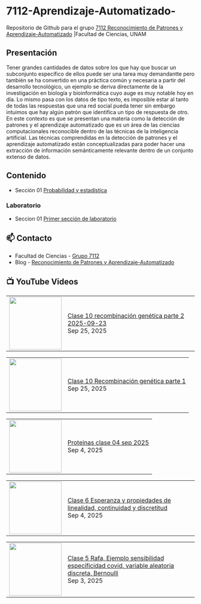# 7112-Aprendizaje-Automatizado-
Repositorio de Github para el grupo   [7112 Reconocimiento de Patrones y Aprendizaje-Automatizado](https://www.fciencias.unam.mx/docencia/horarios/presentacion/347481) |Facultad de Ciencias, UNAM

## Presentación
Tener grandes cantidades de datos sobre los que hay que buscar un subconjunto específico de ellos puede ser una tarea muy demandantte pero también se ha convertido en una práctica común y necesaria a partir del desarrollo tecnológico, un ejemplo se deriva directamente de la investigación en biología y bioinformática cuyo auge es muy notable hoy en día. Lo mismo pasa con los datos de tipo texto, es imposible estar al tanto de todas las respuestas que una red social pueda tener sin embargo intuimos que hay algún patrón que identifica un tipo de respuesta de otro. En este contexto es que se presentan una materia como la detección de patrones y el aprendizaje automatizado que es un área de las ciencias computacionales reconocible dentro de las técnicas de la inteligencia artificial. Las técnicas comprendidas en la detección de patrones y el aprendizaje automatizado están conceptualizadas para poder hacer una extracción de información semánticamente relevante dentro de un conjunto extenso de datos.

## Contenido
- Sección 01  [Probabilidad y estadística](https://github.com/7122-Aprendizaje-Automatizado/7112-Aprendizaje-Automatizado-/tree/main/Secci%C3%B3n%2001%20Probabilidad%20y%20Estadistica)

### Laboratorio
- Seccion 01  [Primer sección de laboratorio](https://github.com/7122-Aprendizaje-Automatizado/7112-Aprendizaje-Automatizado-/tree/main/Secci%C3%B3n01-Laboratorio)


## 📫 Contacto
- Facultad de Ciencias - [Grupo 7112](https://www.fciencias.unam.mx/docencia/horarios/presentacion/347481)
- Blog - [Reconocimiento de Patrones y Aprendizaje-Automatizado](https://sites.google.com/view/patronesciencias/inicio)

##  📺 	YouTube Videos
<!-- BLOG-POST-LIST:START --><table><tr><td><a href="https://www.youtube.com/watch?v=N-8Yk3nWx8k"><img width="140px" src="https://i.ytimg.com/vi/N-8Yk3nWx8k/mqdefault.jpg"></a></td>
<td><a href="https://www.youtube.com/watch?v=N-8Yk3nWx8k">Clase 10 recombinación genética parte 2 2025-09-23</a><br/>Sep 25, 2025</td></tr></table>
<table><tr><td><a href="https://www.youtube.com/watch?v=Tz1g2qzLYSw"><img width="140px" src="https://i.ytimg.com/vi/Tz1g2qzLYSw/mqdefault.jpg"></a></td>
<td><a href="https://www.youtube.com/watch?v=Tz1g2qzLYSw">Clase 10 Recombinación genética parte 1</a><br/>Sep 25, 2025</td></tr></table>
<table><tr><td><a href="https://www.youtube.com/watch?v=-6XR4WWyF9I"><img width="140px" src="https://i.ytimg.com/vi/-6XR4WWyF9I/mqdefault.jpg"></a></td>
<td><a href="https://www.youtube.com/watch?v=-6XR4WWyF9I">Proteinas clase 04 sep 2025</a><br/>Sep 4, 2025</td></tr></table>
<table><tr><td><a href="https://www.youtube.com/watch?v=6BmacAuqn0o"><img width="140px" src="https://i.ytimg.com/vi/6BmacAuqn0o/mqdefault.jpg"></a></td>
<td><a href="https://www.youtube.com/watch?v=6BmacAuqn0o">Clase 6 Esperanza y propiedades de linealidad, continuidad y discretitud</a><br/>Sep 4, 2025</td></tr></table>
<table><tr><td><a href="https://www.youtube.com/watch?v=iuT2RWUWG7A"><img width="140px" src="https://i.ytimg.com/vi/iuT2RWUWG7A/mqdefault.jpg"></a></td>
<td><a href="https://www.youtube.com/watch?v=iuT2RWUWG7A">Clase 5 Rafa, Ejemplo sensibilidad especificidad covid, variable aleatoria discreta, Bernoulli</a><br/>Sep 3, 2025</td></tr></table>
<!-- BLOG-POST-LIST:END -->
